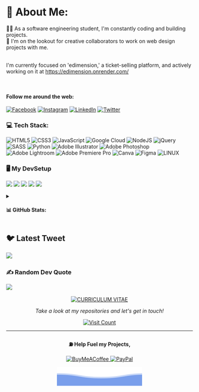 # 💫 About Me:
🧑‍💻 As a software engineering student, I'm constantly coding and building projects.<br>🤝 I'm on the lookout for creative collaborators to work on web design projects with me.
<br><br>  

I'm currently focused on 'edimension,' a ticket-selling platform, and actively working on it at https://edimension.onrender.com/

<br> 

#### Follow me around the web:
<a href="https://facebook.com/izlaki" target="_blank"><img src="https://img.shields.io/badge/Facebook-%231877F2.svg?&style=flat-square&logo=Facebook&logoColor=white" alt="Facebook"></a>
<a href="https://instagram.com/mr_laki__" target="_blank"><img src="https://img.shields.io/badge/Instagram-%23E4405F.svg?&style=flat-square&logo=Instagram&logoColor=white" alt="Instagram"></a>
<a href="https://linkedin.com/in/xlaki" target="_blank"><img src="https://img.shields.io/badge/LinkedIn-%230077B5.svg?&style=flat-square&logo=linkedin&logoColor=white" alt="LinkedIn"></a>
<a href="https://twitter.com/mrlakix" target="_blank"><img src="https://img.shields.io/badge/Twitter-%231DA1F2.svg?&style=flat-square&logo=Twitter&logoColor=white" alt="Twitter"></a>


### 💻 Tech Stack:
![HTML5](https://img.shields.io/badge/html5-%23E34F26.svg?style=for-the-badge&logo=html5&logoColor=white) ![CSS3](https://img.shields.io/badge/css3-%231572B6.svg?style=for-the-badge&logo=css3&logoColor=white) ![JavaScript](https://img.shields.io/badge/javascript-%23323330.svg?style=for-the-badge&logo=javascript&logoColor=%23F7DF1E) ![Google Cloud](https://img.shields.io/badge/Google%20Cloud-%234285F4.svg?style=for-the-badge&logo=google-cloud&logoColor=white) ![NodeJS](https://img.shields.io/badge/node.js-6DA55F?style=for-the-badge&logo=node.js&logoColor=white) ![jQuery](https://img.shields.io/badge/jquery-%230769AD.svg?style=for-the-badge&logo=jquery&logoColor=white) ![SASS](https://img.shields.io/badge/SASS-hotpink.svg?style=for-the-badge&logo=SASS&logoColor=white) ![Python](https://img.shields.io/badge/python-3670A0?style=for-the-badge&logo=python&logoColor=ffdd54) ![Adobe Illustrator](https://img.shields.io/badge/adobeillustrator-%23FF9A00.svg?style=for-the-badge&logo=adobeillustrator&logoColor=white) ![Adobe Photoshop](https://img.shields.io/badge/adobephotoshop-%2331A8FF.svg?style=for-the-badge&logo=adobephotoshop&logoColor=white) ![Adobe Lightroom](https://img.shields.io/badge/Adobe%20Lightroom-31A8FF.svg?style=for-the-badge&logo=Adobe%20Lightroom&logoColor=white) ![Adobe Premiere Pro](https://img.shields.io/badge/Adobe%20Premiere%20Pro-9999FF.svg?style=for-the-badge&logo=Adobe%20Premiere%20Pro&logoColor=white) ![Canva](https://img.shields.io/badge/Canva-%2300C4CC.svg?style=for-the-badge&logo=Canva&logoColor=white) 	![Figma](https://img.shields.io/badge/figma-%23F24E1E.svg?style=for-the-badge&logo=figma&logoColor=white) ![LINUX](https://img.shields.io/badge/Linux-FCC624?style=for-the-badge&logo=linux&logoColor=black)

### 🖥️ My DevSetup
<img src="https://img.shields.io/badge/Windows-555555.svg?&style=flat-square&logo=windows&logoColor=0078D6"> <img src="https://img.shields.io/badge/Chrome-555555.svg?&style=flat-square&logo=google-chrome&logoColor=FABC0C"> <img src="https://img.shields.io/badge/VS Code-555555?style=flat-square&logo=visual-studio-code&logoColor=007ACC"> <img src="https://img.shields.io/badge/Terminal-555555.svg?&style=flat-square&logo=powershell&logoColor=white"> <img src="https://img.shields.io/badge/Spotify-555555.svg?&style=flat-square&logo=spotify&logoColor=1ED760"> 

<details>
  <summary><h4>📊 GitHub Stats:</h4></summary>

  <p>
    <img src="https://github-readme-stats.vercel.app/api?username=LakiDIV&theme=nord&hide_border=false&include_all_commits=true&count_private=true" alt="GitHub Stats">
  </p>
  <p>
    <img src="https://github-readme-streak-stats.herokuapp.com/?user=LakiDIV&theme=nord&hide_border=false" alt="GitHub Streak Stats">
  </p>
  <p>
    <img src="https://github-readme-stats.vercel.app/api/top-langs/?username=LakiDIV&theme=nord&hide_border=false&include_all_commits=true&count_private=true&layout=compact" alt="Top Languages">
  </p>

</details>


## 🐦 Latest Tweet
[![](https://gtce.itsvg.in/api?username=mrlakix)](https://github.com/VishwaGauravIn/github-twitter-card-embed)

### ✍️ Random Dev Quote
![](https://quotes-github-readme.vercel.app/api?type=horizontal&theme=gruvbox)


<p align="center">
  <a href="https://lakidiv.github.io/cv/">
    <img src="https://img.shields.io/badge/CURRICULUM%20VITAE-%F0%9F%97%92%EF%B8%8F-blue" alt="CURRICULUM VITAE">
  </a>
</p>



<p align="center">
  <i>Take a look at my repositories and let's get in touch!</i>
</p>

<p align="center">
  <a href="https://github.com/LakiDIV?tab=repositories">
    <img src="https://visitcount.itsvg.in/api?id=LakiDIV&icon=3&color=0" alt="Visit Count">
  </a>
</p>

<hr>

<p align="center">
  <h4 align="center">⛽ Help Fuel my Projects,</h4>
</p>

<p align="center">
  <a href="https://buymeacoffee.com/xlaki">
    <img src="https://img.shields.io/badge/Buy%20Me%20a%20Coffee-ffdd00?style=for-the-badge&logo=buy-me-a-coffee&logoColor=black" alt="BuyMeACoffee">
  </a>
  <a href="https://paypal.me/artifypixels">
    <img src="https://img.shields.io/badge/PayPal-00457C?style=for-the-badge&logo=paypal&logoColor=white" alt="PayPal">
  </a>
</p>

<p align="center">
  <a href="https://github.com/LakiDIV">
    <img src="data/bottom_header.svg" alt="Lakshika Madhuranga">
  </a>
</p>



